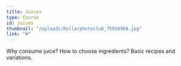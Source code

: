 ```yaml
---
title: Juices
type: Course
id: juices
thumbnail: "/uploads/Dollarphotoclub_75916968.jpg"
link: "#"
---
```


Why consume juice? How to choose ingredients? Basic recipes and variations.
